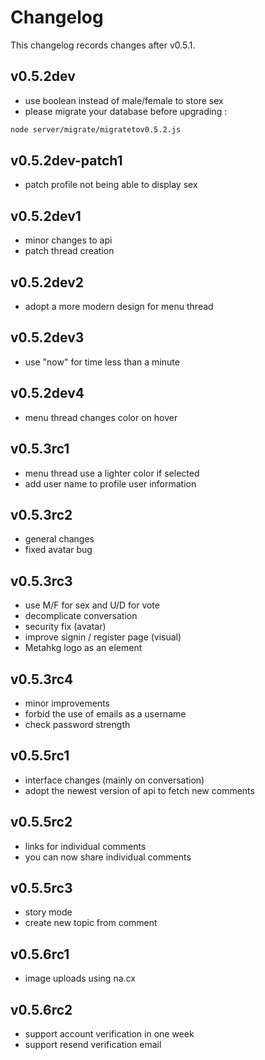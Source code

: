 # Changelog

This changelog records changes after v0.5.1.

## v0.5.2dev

- use boolean instead of male/female to store sex
- please migrate your database before upgrading :

```bash
node server/migrate/migratetov0.5.2.js
```

## v0.5.2dev-patch1

- patch profile not being able to display sex

## v0.5.2dev1

- minor changes to api
- patch thread creation

## v0.5.2dev2

- adopt a more modern design for menu thread

## v0.5.2dev3

- use "now" for time less than a minute

## v0.5.2dev4

- menu thread changes color on hover

## v0.5.3rc1

- menu thread use a lighter color if selected
- add user name to profile user information

## v0.5.3rc2

- general changes
- fixed avatar bug

## v0.5.3rc3

- use M/F for sex and U/D for vote
- decomplicate conversation
- security fix (avatar)
- improve signin / register page (visual)
- Metahkg logo as an element

## v0.5.3rc4

- minor improvements
- forbid the use of emails as a username
- check password strength

## v0.5.5rc1

- interface changes (mainly on conversation)
- adopt the newest version of api to fetch new comments

## v0.5.5rc2

- links for individual comments
- you can now share individual comments

## v0.5.5rc3

- story mode
- create new topic from comment

## v0.5.6rc1

- image uploads using na.cx

## v0.5.6rc2

- support account verification in one week
- support resend verification email
